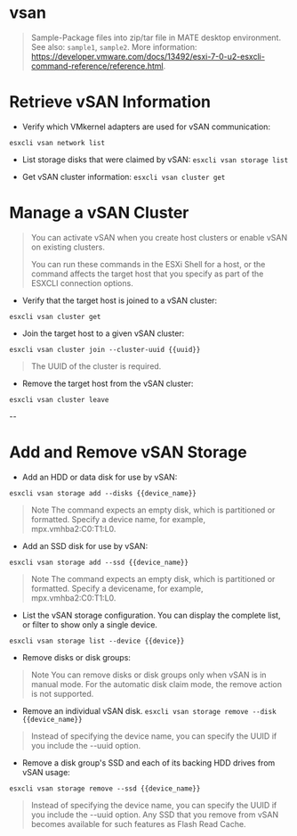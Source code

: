 # vsan

> Sample-Package files into zip/tar file in MATE desktop environment.
> See also: `sample1`, `sample2`.
> More information: <https://developer.vmware.com/docs/13492/esxi-7-0-u2-esxcli-command-reference/reference.html>.

# Retrieve vSAN Information

- Verify which VMkernel adapters are used for vSAN communication:

`esxcli vsan network list`

- List storage disks that were claimed by vSAN:
`esxcli vsan storage list`

- Get vSAN cluster information:
`esxcli vsan cluster get`

# Manage a vSAN Cluster

> You can activate vSAN when you create host clusters or enable vSAN on existing clusters. 
>
>You can run these commands in the ESXi Shell for a host, or the command affects the target host that you specify as part of the ESXCLI connection options.

- Verify that the target host is joined to a vSAN cluster:

`esxcli vsan cluster get`

- Join the target host to a given vSAN cluster:

`esxcli vsan cluster join --cluster-uuid {{uuid}}`
>
> The UUID of the cluster is required.

- Remove the target host from the vSAN cluster:

`esxcli vsan cluster leave`



--
# Add and Remove vSAN Storage

- Add an HDD or data disk for use by vSAN:

`esxcli vsan storage add --disks {{device_name}}`
>
> Note The command expects an empty disk, which is partitioned or formatted. Specify a device name, for example, mpx.vmhba2:C0:T1:L0.

- Add an SSD disk for use by vSAN:

`esxcli vsan storage add --ssd {{device_name}}`
>
> Note The command expects an empty disk, which is partitioned or formatted. Specify a devicename, for example, mpx.vmhba2:C0:T1:L0.

- List the vSAN storage configuration. You can display the complete list, or filter to show only a single device.

`esxcli vsan storage list --device {{device}}`

- Remove disks or disk groups:
>
> Note You can remove disks or disk groups only when vSAN is in manual mode. For the automatic disk claim mode, the remove action is not supported.

- Remove an individual vSAN disk.
`esxcli vsan storage remove --disk {{device_name}}`
>
> Instead of specifying the device name, you can specify the UUID if you include the --uuid option.

- Remove a disk group's SSD and each of its backing HDD drives from vSAN usage:

`esxcli vsan storage remove --ssd {{device_name}}`
>
> Instead of specifying the device name, you can specify the UUID if you include the --uuid option.  Any SSD that you remove from vSAN becomes available for such features as Flash Read Cache.


